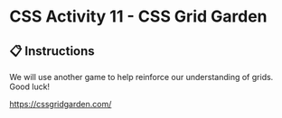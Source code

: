 # CSS Activity 11 - CSS Grid Garden

## 📋 Instructions

We will use another game to help reinforce our understanding of grids. Good luck!

https://cssgridgarden.com/
